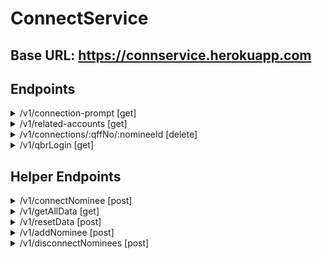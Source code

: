 # ConnectService

## Base URL: https://connservice.herokuapp.com

## Endpoints ##
<details>
   <summary>/v1/connection-prompt [get]</summary>
   <p>
   <ul>
      <li>Indicates if the user should be promted to connect</li>

   <li>Output: Status code [200/404]</li>
   </ul>
  </p>
 </details>

 <details>
   <summary>/v1/related-accounts [get]</summary>
   <p>
      <ul>
         <li>Returns a list of connected accounts sorted alphabetically by business name</li>
         <li>Input: ?connectionType=[association/connection]&qffNo=[1234567890]</li>
         <li>
            Output:
            [
               {
                  businessName: string,
                  firstName: string,
                  lastName: string,
                  type: string, //association, connection
                  nomineeId: string,
                  emailAddress: string,
                  points: integer,
                  level: integer,
                  qffNo: string
               }
            ]
         </li>
   </ul>
  </p>
 </details>

 <details>
   <summary>/v1/connections/:qffNo/:nomineeId [delete]</summary>
   <p>
      <ul>
         <li>Removes the specified connection</li>

   <li>Output:
   Status code</li>
   </ul>
  </p>
 </details>

 <details>
   <summary>/v1/qbrLogin [get]</summary>
   <p>
      <ul>
         <li>Displays QBR login page</li>
         <li>Input: /v1/qbrLogin?qffNo=1234567890&nomineeId=987654321&redirectUrl=http://www.google.com.au</li>
         <li>
            Output: QBR login page
         </li>
   </ul>
  </p>
 </details>

 ## Helper Endpoints ##

<details>
<summary>/v1/connectNominee [post]</summary>
<p>
   <ul>
      <li>Connects nominee to qff number</li>
      <li>Input:
      {
         "qffNo": string,
         "nomineeId": string
      }</li>
      <li>
         Output: Status code
      </li>
</ul>
</p>
</details>
<details>
   <summary>/v1/getAllData [get]</summary>
   <p>
   <ul>
      <li>Retrieves a list of all nominees in DB</li>

   <li>Input:none

   <li>Output:
   [
      {
         businessName: string,
         firstName: string,
         lastName: string,
         type: string, //association, connection
         nomineeId: string,
         emailAddress: string,
         points: integer,
         level: integer,
         qffNo: string
      }
   ]</li>
   </ul>
  </p>
 </details>

 <details>
   <summary>/v1/resetData [post]</summary>
   <p>
   <ul>
      <li>Resets DB to original state</li>

   <li>Input:none

   <li>Output: Status code</li>
   </ul>
  </p>
 </details>

 <details>
   <summary>/v1/addNominee [post]</summary>
   <p>
   <ul>
      <li>Adds a nominee to DB</li>

   <li>Input:
      {
         businessName: string,
         firstName: string,
         lastName: string,
         type: string, //association, connection
         nomineeId: string,
         emailAddress: string,
         points: integer,
         level: integer,
         qffNo: string
      }

   <li>Output: Staus code</li>
   </ul>
  </p>
 </details>

 <details>
   <summary>/v1/disconnectNominees [post]</summary>
   <p>
   <ul>
      <li>Disconnects all nominees for qffNo</li>

   <li>Input:
      {
           qffNo: string
       }

   <li>Output: Staus code</li>
   </ul>
  </p>
 </details>

